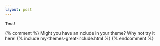 ```yaml
---
layout: post
---
```


Test!

{% comment %}
Might you have an include in your theme? Why not try it here!
{% include my-themes-great-include.html %}
{% endcomment %}

